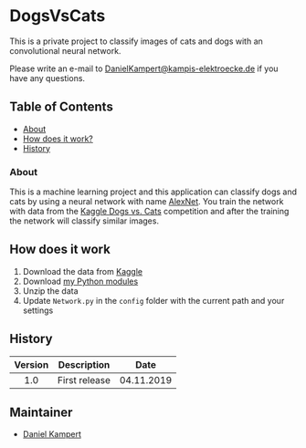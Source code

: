 # DogsVsCats

This is a private project to classify images of cats and dogs with an convolutional neural network.

Please write an e-mail to [DanielKampert@kampis-elektroecke.de](DanielKampert@kampis-elektroecke.de) if you have any questions.

## Table of Contents

- [About](#about)
- [How does it work?](#how-does-it-work)
- [History](#history)
 
### About

This is a machine learning project and this application can classify dogs and cats by using a neural network with name [AlexNet](https://en.wikipedia.org/wiki/AlexNet).
You train the network with data from the [Kaggle Dogs vs. Cats](https://www.kaggle.com/c/dogs-vs-cats) competition and after the training the network will classify similar images.

## How does it work

1) Download the data from [Kaggle](https://www.kaggle.com/c/dogs-vs-cats/data)
2) Download [my Python modules](https://gitlab.com/Kampi/Python)
2) Unzip the data
3) Update `Network.py` in the `config` folder with the current path and your settings

## History

| **Version**  | **Description**                            | **Date**   |
|:------------:|:------------------------------------------:|:----------:|
| 1.0          | First release                              | 04.11.2019 |

## Maintainer

- [Daniel Kampert](DanielKampert@kampis-elektroecke.de)
